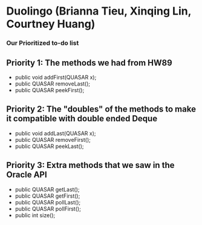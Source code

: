 # Duolingo (Brianna Tieu, Xinqing Lin, Courtney Huang)
### Our Prioritized to-do list

## Priority 1: The methods we had from HW89
- public void addFirst(QUASAR x);
- public QUASAR removeLast();
- public QUASAR peekFirst();

## Priority 2: The "doubles" of the methods to make it compatible with double ended Deque
- public void addLast(QUASAR x);
- public QUASAR removeFirst();
- public QUASAR peekLast();

## Priority 3: Extra methods that we saw in the Oracle API
- public QUASAR getLast();
- public QUASAR getFirst();
- public QUASAR pollLast();
- public QUASAR pollFirst();
- public int size();
